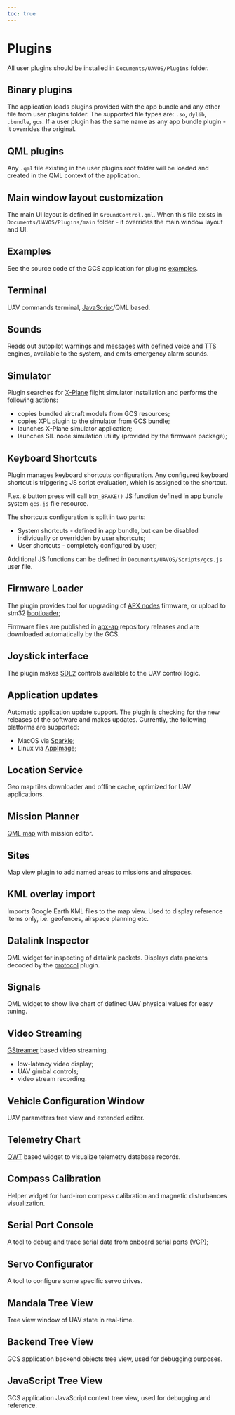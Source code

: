 ```yaml
---
toc: true
---
```


# Plugins

All user plugins should be installed in `Documents/UAVOS/Plugins` folder.

## Binary plugins

The application loads plugins provided with the app bundle and any other file from user plugins folder. The supported file types are: `.so`, `dylib`, `.bundle`, `gcs`. If a user plugin has the same name as any app bundle plugin - it overrides the original.

## QML plugins

Any `.qml` file existing in the user plugins root folder will be loaded and created in the QML context of the application.

## Main window layout customization

The main UI layout is defined in `GroundControl.qml`. When this file exists in `Documents/UAVOS/Plugins/main` folder - it overrides the main window layout and UI.

## Examples

See the source code of the GCS application for plugins [examples](https://github.com/uavos/apx-gcs/tree/main/src/Plugins).

## Terminal

UAV commands terminal, [JavaScript](https://wiki.qt.io/JavaScript)/QML based.

## Sounds

Reads out autopilot warnings and messages with defined voice and [TTS](https://en.wikipedia.org/wiki/Speech_synthesis) engines, available to the system, and emits emergency alarm sounds.

## Simulator

Plugin searches for [X-Plane](https://www.x-plane.com) flight simulator installation and performs the following actions:

* copies bundled aircraft models from GCS resources;
* copies XPL plugin to the simulator from GCS bundle;
* launches X-Plane simulator application;
* launches SIL node simulation utility (provided by the firmware package);

## Keyboard Shortcuts

Plugin manages keyboard shortcuts configuration. Any configured keyboard shortcut is triggering JS script evaluation, which is assigned to the shortcut.

F.ex. `B` button press will call `btn_BRAKE()` JS function defined in app bundle system `gcs.js` file resource.

The shortcuts configuration is split in two parts:

* System shortcuts - defined in app bundle, but can be disabled individually or overridden by user shortcuts;
* User shortcuts - completely configured by user;

Additional JS functions can be defined in `Documents/UAVOS/Scripts/gcs.js` user file.

## Firmware Loader

The plugin provides tool for upgrading of [APX nodes](/hw) firmware, or upload to stm32 [bootloader](https://www.st.com/resource/en/application_note/cd00264342-usart-protocol-used-in-the-stm32-bootloader-stmicroelectronics.pdf);

Firmware files are published in [apx-ap](https://github.com/uavos/apx-ap) repository releases and are downloaded automatically by the GCS.

## Joystick interface

The plugin makes [SDL2](https://www.libsdl.org) controls available to the UAV control logic.

## Application updates

Automatic application update support. The plugin is checking for the new releases of the software and makes updates. Currently, the following platforms are supported:

* MacOS via [Sparkle](https://sparkle-project.org/);
* Linux via [AppImage](https://appimage.org);

## Location Service

Geo map tiles downloader and offline cache, optimized for UAV applications.

## Mission Planner

[QML map](https://doc.qt.io/qt-5/qml-qtlocation-map.html) with mission editor.

## Sites

Map view plugin to add named areas to missions and airspaces.

## KML overlay import

Imports Google Earth KML files to the map view. Used to display reference items only, i.e. geofences, airspace planning etc.

## Datalink Inspector

QML widget for inspecting of datalink packets. Displays data packets decoded by the [protocol](protocols) plugin.

## Signals

QML widget to show live chart of defined UAV physical values for easy tuning.

## Video Streaming

[GStreamer](https://gstreamer.freedesktop.org) based video streaming.

* low-latency video display;
* UAV gimbal controls;
* video stream recording.

## Vehicle Configuration Window

UAV parameters tree view and extended editor.

## Telemetry Chart

[QWT](https://qwt.sourceforge.io) based widget to visualize telemetry database records.

## Compass Calibration

Helper widget for hard-iron compass calibration and magnetic disturbances visualization.

## Serial Port Console

A tool to debug and trace serial data from onboard serial ports ([VCP](/fw));

## Servo Configurator

A tool to configure some specific servo drives.

## Mandala Tree View

Tree view window of UAV state in real-time.

## Backend Tree View

GCS application backend objects tree view, used for debugging purposes.

## JavaScript Tree View

GCS application JavaScript context tree view, used for debugging and reference.

